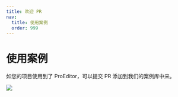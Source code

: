 ```yaml
---
title: 欢迎 PR
nav:
  title: 使用案例
  order: 999
---
```


# 使用案例

如您的项目使用到了 ProEditor，可以提交 PR 添加到我们的案例库中来。

![](https://mdn.alipayobjects.com/huamei_re70wt/afts/img/A*688cTLS47_QAAAAAAAAAAAAADmuEAQ/original)
